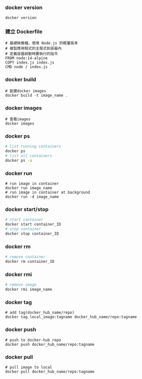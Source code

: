 ### docker version
```bash
docker version
```
### 建立 Dockerfile
```
# 基礎映像檔，使用 Node.js 的輕量版本
# 複製應用程式的主程式到容器內
# 定義容器啟動時要執行的指令
FROM node:14-alpine
COPY index.js index.js
CMD node / index.js
```
### docker build
```
# 創建docker images
docker build -t image_name .
```
### docker images
```
# 查看images
docker images
```
### docker ps
```bash
# list running containers
docker ps
# list all containers
docker ps -a
```
### docker run
```
# run image in container
docker run image_name
# run image in container at background
docker run -d image_name
```
### docker start/stop
```bash
# start container
docker start container_ID
# stop container
docker stop container_ID
```
### docker rm
```bash
# remove container
docker rm container_ID
```
### docker rmi
```bash
# remove image
docker rmi image_name
```
### docker tag
```
# add tag(docker_hub_name/repo)
docker tag local_image:tagname docker_hub_name/repo:tagname
```
### docker push
```
# push to docker-hub repo
docker push docker_hub_name/repo:tagname
```
### docker pull
```
# pull image to local
docker pull docker_hub_name/repo:tagname
```








